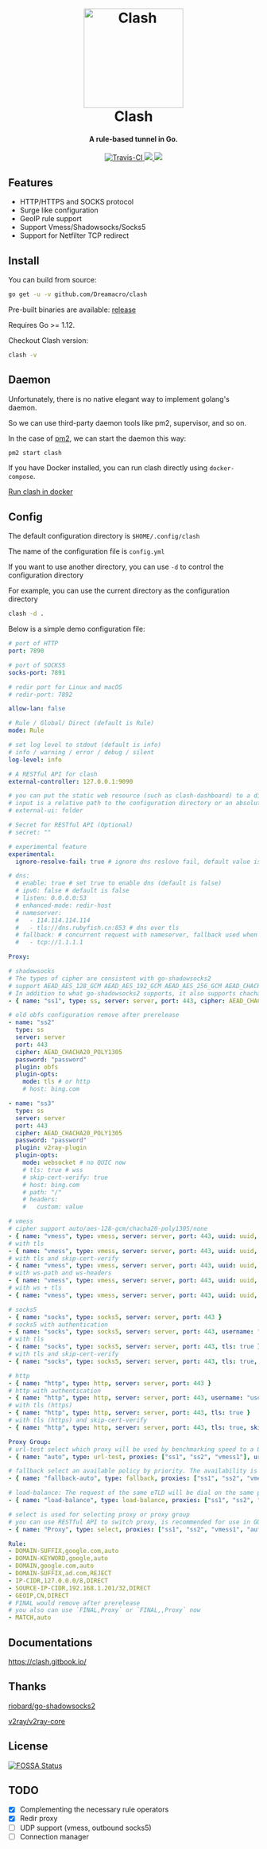 <h1 align="center">
  <img src="https://github.com/Dreamacro/clash/raw/master/docs/logo.png" alt="Clash" width="200">
  <br>Clash<br>
</h1>

<h4 align="center">A rule-based tunnel in Go.</h4>

<p align="center">
  <a href="https://travis-ci.org/Dreamacro/clash">
    <img src="https://img.shields.io/travis/Dreamacro/clash.svg?style=flat-square"
         alt="Travis-CI">
  </a>
  <a href="https://goreportcard.com/report/github.com/Dreamacro/clash">
    <img src="https://goreportcard.com/badge/github.com/Dreamacro/clash?style=flat-square">
  </a>
  <a href="https://github.com/Dreamacro/clash/releases">
    <img src="https://img.shields.io/github/release/Dreamacro/clash/all.svg?style=flat-square">
  </a>
</p>

## Features

- HTTP/HTTPS and SOCKS protocol
- Surge like configuration
- GeoIP rule support
- Support Vmess/Shadowsocks/Socks5
- Support for Netfilter TCP redirect

## Install

You can build from source:

```sh
go get -u -v github.com/Dreamacro/clash
```

Pre-built binaries are available: [release](https://github.com/Dreamacro/clash/releases)

Requires Go >= 1.12.

Checkout Clash version:

```sh
clash -v
```

## Daemon

Unfortunately, there is no native elegant way to implement golang's daemon.

So we can use third-party daemon tools like pm2, supervisor, and so on.

In the case of [pm2](https://github.com/Unitech/pm2), we can start the daemon this way:

```sh
pm2 start clash
```

If you have Docker installed, you can run clash directly using `docker-compose`.

[Run clash in docker](https://github.com/Dreamacro/clash/wiki/Run-clash-in-docker)

## Config

The default configuration directory is `$HOME/.config/clash`

The name of the configuration file is `config.yml`

If you want to use another directory, you can use `-d` to control the configuration directory

For example, you can use the current directory as the configuration directory

```sh
clash -d .
```

Below is a simple demo configuration file:

```yml
# port of HTTP
port: 7890

# port of SOCKS5
socks-port: 7891

# redir port for Linux and macOS
# redir-port: 7892

allow-lan: false

# Rule / Global/ Direct (default is Rule)
mode: Rule

# set log level to stdout (default is info)
# info / warning / error / debug / silent
log-level: info

# A RESTful API for clash
external-controller: 127.0.0.1:9090

# you can put the static web resource (such as clash-dashboard) to a directory, and clash would serve in `${API}/ui`
# input is a relative path to the configuration directory or an absolute path
# external-ui: folder

# Secret for RESTful API (Optional)
# secret: ""

# experimental feature
experimental:
  ignore-resolve-fail: true # ignore dns reslove fail, default value is true

# dns:
  # enable: true # set true to enable dns (default is false)
  # ipv6: false # default is false
  # listen: 0.0.0.0:53
  # enhanced-mode: redir-host
  # nameserver:
  #   - 114.114.114.114
  #   - tls://dns.rubyfish.cn:853 # dns over tls
  # fallback: # concurrent request with nameserver, fallback used when GEOIP country isn't CN
  #   - tcp://1.1.1.1

Proxy:

# shadowsocks
# The types of cipher are consistent with go-shadowsocks2
# support AEAD_AES_128_GCM AEAD_AES_192_GCM AEAD_AES_256_GCM AEAD_CHACHA20_POLY1305 AES-128-CTR AES-192-CTR AES-256-CTR AES-128-CFB AES-192-CFB AES-256-CFB CHACHA20-IETF XCHACHA20
# In addition to what go-shadowsocks2 supports, it also supports chacha20 rc4-md5 xchacha20-ietf-poly1305
- { name: "ss1", type: ss, server: server, port: 443, cipher: AEAD_CHACHA20_POLY1305, password: "password", udp: true }

# old obfs configuration remove after prerelease
- name: "ss2"
  type: ss
  server: server
  port: 443
  cipher: AEAD_CHACHA20_POLY1305
  password: "password"
  plugin: obfs
  plugin-opts:
    mode: tls # or http
    # host: bing.com

- name: "ss3"
  type: ss
  server: server
  port: 443
  cipher: AEAD_CHACHA20_POLY1305
  password: "password"
  plugin: v2ray-plugin
  plugin-opts:
    mode: websocket # no QUIC now
    # tls: true # wss
    # skip-cert-verify: true
    # host: bing.com
    # path: "/"
    # headers:
    #   custom: value

# vmess
# cipher support auto/aes-128-gcm/chacha20-poly1305/none
- { name: "vmess", type: vmess, server: server, port: 443, uuid: uuid, alterId: 32, cipher: auto }
# with tls
- { name: "vmess", type: vmess, server: server, port: 443, uuid: uuid, alterId: 32, cipher: auto, tls: true }
# with tls and skip-cert-verify
- { name: "vmess", type: vmess, server: server, port: 443, uuid: uuid, alterId: 32, cipher: auto, tls: true, skip-cert-verify: true }
# with ws-path and ws-headers
- { name: "vmess", type: vmess, server: server, port: 443, uuid: uuid, alterId: 32, cipher: auto, network: ws, ws-path: /path, ws-headers: { Host: v2ray.com } }
# with ws + tls
- { name: "vmess", type: vmess, server: server, port: 443, uuid: uuid, alterId: 32, cipher: auto, network: ws, ws-path: /path, tls: true }

# socks5
- { name: "socks", type: socks5, server: server, port: 443 }
# socks5 with authentication
- { name: "socks", type: socks5, server: server, port: 443, username: "username", password: "password" }
# with tls
- { name: "socks", type: socks5, server: server, port: 443, tls: true }
# with tls and skip-cert-verify
- { name: "socks", type: socks5, server: server, port: 443, tls: true, skip-cert-verify: true }

# http
- { name: "http", type: http, server: server, port: 443 }
# http with authentication
- { name: "http", type: http, server: server, port: 443, username: "username", password: "password" }
# with tls (https)
- { name: "http", type: http, server: server, port: 443, tls: true }
# with tls (https) and skip-cert-verify
- { name: "http", type: http, server: server, port: 443, tls: true, skip-cert-verify: true }

Proxy Group:
# url-test select which proxy will be used by benchmarking speed to a URL.
- { name: "auto", type: url-test, proxies: ["ss1", "ss2", "vmess1"], url: "http://www.gstatic.com/generate_204", interval: 300 }

# fallback select an available policy by priority. The availability is tested by accessing an URL, just like an auto url-test group.
- { name: "fallback-auto", type: fallback, proxies: ["ss1", "ss2", "vmess1"], url: "http://www.gstatic.com/generate_204", interval: 300 }

# load-balance: The request of the same eTLD will be dial on the same proxy.
- { name: "load-balance", type: load-balance, proxies: ["ss1", "ss2", "vmess1"], url: "http://www.gstatic.com/generate_204", interval: 300 }

# select is used for selecting proxy or proxy group
# you can use RESTful API to switch proxy, is recommended for use in GUI.
- { name: "Proxy", type: select, proxies: ["ss1", "ss2", "vmess1", "auto"] }

Rule:
- DOMAIN-SUFFIX,google.com,auto
- DOMAIN-KEYWORD,google,auto
- DOMAIN,google.com,auto
- DOMAIN-SUFFIX,ad.com,REJECT
- IP-CIDR,127.0.0.0/8,DIRECT
- SOURCE-IP-CIDR,192.168.1.201/32,DIRECT
- GEOIP,CN,DIRECT
# FINAL would remove after prerelease
# you also can use `FINAL,Proxy` or `FINAL,,Proxy` now
- MATCH,auto
```

## Documentations
https://clash.gitbook.io/

## Thanks

[riobard/go-shadowsocks2](https://github.com/riobard/go-shadowsocks2)

[v2ray/v2ray-core](https://github.com/v2ray/v2ray-core)

## License

[![FOSSA Status](https://app.fossa.io/api/projects/git%2Bgithub.com%2FDreamacro%2Fclash.svg?type=large)](https://app.fossa.io/projects/git%2Bgithub.com%2FDreamacro%2Fclash?ref=badge_large)

## TODO

- [x] Complementing the necessary rule operators
- [x] Redir proxy
- [ ] UDP support (vmess, outbound socks5)
- [ ] Connection manager
